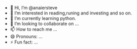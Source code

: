 - 👋 Hi, I’m @anaiersteve
- 👀 I’m interested in reading,runing and investing and so on.
- 🌱 I’m currently learning python.
- 💞️ I’m looking to collaborate on ...
- 📫 How to reach me ...
- 😄 Pronouns: ...
- ⚡ Fun fact: ...

<!---
anaiersteve/anaiersteve is a ✨ special ✨ repository because its `README.md` (this file) appears on your GitHub profile.
You can click the Preview link to take a look at your changes.
--->
